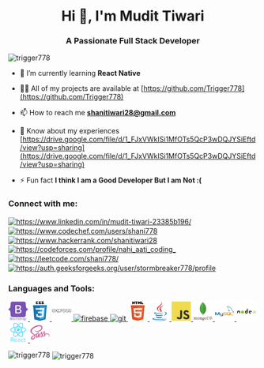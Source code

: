 <h1 align="center">Hi 👋, I'm Mudit Tiwari</h1>
<h3 align="center">A Passionate Full Stack Developer</h3>

<p align="left"> <img src="https://komarev.com/ghpvc/?username=trigger778&label=Profile%20views&color=0e75b6&style=flat" alt="trigger778" /> </p>

- 🌱 I’m currently learning **React Native**

- 👨‍💻 All of my projects are available at [https://github.com/Trigger778](https://github.com/Trigger778)

- 📫 How to reach me **shanitiwari28@gmail.com**

- 📄 Know about my experiences [https://drive.google.com/file/d/1_FJxVWkISi1MfOTs5QcP3wDQJYSiEftd/view?usp=sharing](https://drive.google.com/file/d/1_FJxVWkISi1MfOTs5QcP3wDQJYSiEftd/view?usp=sharing)

- ⚡ Fun fact **I think I am a Good Developer But I am Not :(**

<h3 align="left">Connect with me:</h3>
<p align="left">
<a href="https://linkedin.com/in/https://www.linkedin.com/in/mudit-tiwari-23385b196/" target="blank"><img align="center" src="https://raw.githubusercontent.com/rahuldkjain/github-profile-readme-generator/master/src/images/icons/Social/linked-in-alt.svg" alt="https://www.linkedin.com/in/mudit-tiwari-23385b196/" height="30" width="40" /></a>
<a href="https://www.codechef.com/users/https://www.codechef.com/users/shani778" target="blank"><img align="center" src="https://cdn.jsdelivr.net/npm/simple-icons@3.1.0/icons/codechef.svg" alt="https://www.codechef.com/users/shani778" height="30" width="40" /></a>
<a href="https://www.hackerrank.com/https://www.hackerrank.com/shanitiwari28" target="blank"><img align="center" src="https://raw.githubusercontent.com/rahuldkjain/github-profile-readme-generator/master/src/images/icons/Social/hackerrank.svg" alt="https://www.hackerrank.com/shanitiwari28" height="30" width="40" /></a>
<a href="https://codeforces.com/profile/https://codeforces.com/profile/nahi_aati_coding_" target="blank"><img align="center" src="https://raw.githubusercontent.com/rahuldkjain/github-profile-readme-generator/master/src/images/icons/Social/codeforces.svg" alt="https://codeforces.com/profile/nahi_aati_coding_" height="30" width="40" /></a>
<a href="https://www.leetcode.com/https://leetcode.com/shani778/" target="blank"><img align="center" src="https://raw.githubusercontent.com/rahuldkjain/github-profile-readme-generator/master/src/images/icons/Social/leet-code.svg" alt="https://leetcode.com/shani778/" height="30" width="40" /></a>
<a href="https://auth.geeksforgeeks.org/user/https://auth.geeksforgeeks.org/user/stormbreaker778/profile" target="blank"><img align="center" src="https://raw.githubusercontent.com/rahuldkjain/github-profile-readme-generator/master/src/images/icons/Social/geeks-for-geeks.svg" alt="https://auth.geeksforgeeks.org/user/stormbreaker778/profile" height="30" width="40" /></a>
</p>

<h3 align="left">Languages and Tools:</h3>
<p align="left"> <a href="https://getbootstrap.com" target="_blank" rel="noreferrer"> <img src="https://raw.githubusercontent.com/devicons/devicon/master/icons/bootstrap/bootstrap-plain-wordmark.svg" alt="bootstrap" width="40" height="40"/> </a> <a href="https://www.w3schools.com/css/" target="_blank" rel="noreferrer"> <img src="https://raw.githubusercontent.com/devicons/devicon/master/icons/css3/css3-original-wordmark.svg" alt="css3" width="40" height="40"/> </a> <a href="https://expressjs.com" target="_blank" rel="noreferrer"> <img src="https://raw.githubusercontent.com/devicons/devicon/master/icons/express/express-original-wordmark.svg" alt="express" width="40" height="40"/> </a> <a href="https://firebase.google.com/" target="_blank" rel="noreferrer"> <img src="https://www.vectorlogo.zone/logos/firebase/firebase-icon.svg" alt="firebase" width="40" height="40"/> </a> <a href="https://git-scm.com/" target="_blank" rel="noreferrer"> <img src="https://www.vectorlogo.zone/logos/git-scm/git-scm-icon.svg" alt="git" width="40" height="40"/> </a> <a href="https://www.w3.org/html/" target="_blank" rel="noreferrer"> <img src="https://raw.githubusercontent.com/devicons/devicon/master/icons/html5/html5-original-wordmark.svg" alt="html5" width="40" height="40"/> </a> <a href="https://www.java.com" target="_blank" rel="noreferrer"> <img src="https://raw.githubusercontent.com/devicons/devicon/master/icons/java/java-original.svg" alt="java" width="40" height="40"/> </a> <a href="https://developer.mozilla.org/en-US/docs/Web/JavaScript" target="_blank" rel="noreferrer"> <img src="https://raw.githubusercontent.com/devicons/devicon/master/icons/javascript/javascript-original.svg" alt="javascript" width="40" height="40"/> </a> <a href="https://www.mongodb.com/" target="_blank" rel="noreferrer"> <img src="https://raw.githubusercontent.com/devicons/devicon/master/icons/mongodb/mongodb-original-wordmark.svg" alt="mongodb" width="40" height="40"/> </a> <a href="https://www.mysql.com/" target="_blank" rel="noreferrer"> <img src="https://raw.githubusercontent.com/devicons/devicon/master/icons/mysql/mysql-original-wordmark.svg" alt="mysql" width="40" height="40"/> </a> <a href="https://nodejs.org" target="_blank" rel="noreferrer"> <img src="https://raw.githubusercontent.com/devicons/devicon/master/icons/nodejs/nodejs-original-wordmark.svg" alt="nodejs" width="40" height="40"/> </a> <a href="https://reactjs.org/" target="_blank" rel="noreferrer"> <img src="https://raw.githubusercontent.com/devicons/devicon/master/icons/react/react-original-wordmark.svg" alt="react" width="40" height="40"/> </a> <a href="https://sass-lang.com" target="_blank" rel="noreferrer"> <img src="https://raw.githubusercontent.com/devicons/devicon/master/icons/sass/sass-original.svg" alt="sass" width="40" height="40"/> </a> </p>

<p><img align="left" src="https://github-readme-stats.vercel.app/api/top-langs?username=trigger778&show_icons=true&locale=en&layout=compact" alt="trigger778" /></p>

<p>&nbsp;<img align="center" src="https://github-readme-stats.vercel.app/api?username=trigger778&show_icons=true&locale=en" alt="trigger778" /></p>
